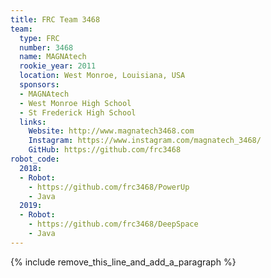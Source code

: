 ```yaml
---
title: FRC Team 3468
team:
  type: FRC
  number: 3468
  name: MAGNAtech
  rookie_year: 2011
  location: West Monroe, Louisiana, USA
  sponsors:
  - MAGNAtech
  - West Monroe High School
  - St Frederick High School
  links:
    Website: http://www.magnatech3468.com
    Instagram: https://www.instagram.com/magnatech_3468/
    GitHub: https://github.com/frc3468
robot_code:
  2018:
  - Robot:
    - https://github.com/frc3468/PowerUp
    - Java
  2019:
  - Robot:
    - https://github.com/frc3468/DeepSpace
    - Java
---
```


{% include remove_this_line_and_add_a_paragraph %}
